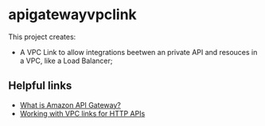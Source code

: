 # apigatewayvpclink

This project creates:
- A VPC Link to allow integrations beetwen an private API and resouces in a VPC, like a Load Balancer;

## Helpful links

- [What is Amazon API Gateway?][1]
- [Working with VPC links for HTTP APIs][2]

[1]: https://docs.aws.amazon.com/apigateway/latest/developerguide/welcome.html
[2]: https://docs.aws.amazon.com/apigateway/latest/developerguide/http-api-vpc-links.html